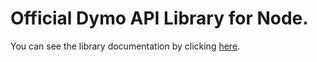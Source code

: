 # Official Dymo API Library for Node.

You can see the library documentation by clicking [here](https://docs.tpeoficial.com/docs/dymo-api/getting-started/libraries?ch-pg=r-dm-node).
